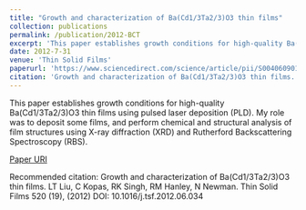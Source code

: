 ```yaml
---
title: "Growth and characterization of Ba(Cd1/3Ta2/3)O3 thin films"
collection: publications
permalink: /publication/2012-BCT
excerpt: 'This paper establishes growth conditions for high-quality Ba(Cd1/3Ta2/3)O3 thin films using pulsed laser deposition (PLD).'
date: 2012-7-31
venue: 'Thin Solid Films'
paperurl: 'https://www.sciencedirect.com/science/article/pii/S0040609012007432'
citation: 'Growth and characterization of Ba(Cd1/3Ta2/3)O3 thin films. LT Liu, C Kopas, RK Singh, RM Hanley, N Newman. Thin Solid Films 520 (19), (2012) DOI: 10.1016/j.tsf.2012.06.034'
---
```

This paper establishes growth conditions for high-quality Ba(Cd1/3Ta2/3)O3 thin films using pulsed laser deposition (PLD). My role was to deposit some films, and perform chemical and structural analysis of film structures using X-ray diffraction (XRD) and Rutherford Backscattering Spectroscopy (RBS). 

[Paper URI](https://www.sciencedirect.com/science/article/pii/S0040609012007432)

Recommended citation: Growth and characterization of Ba(Cd1/3Ta2/3)O3 thin films. LT Liu, C Kopas, RK Singh, RM Hanley, N Newman. Thin Solid Films 520 (19), (2012) DOI: 10.1016/j.tsf.2012.06.034
